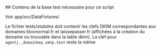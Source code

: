 
## Contenu de la base test nécessaire pour ce script

Voir app/src/DataFixtures/

Le fichier tests/stubdns doit contenir les clefs DKIM correspondantes aux domaines blocnormal.fr et laissepasser.fr (affichées à la création du domaine ou trouvable dans la table dkim). La clef pour `agentj._domainkey.smtp.test` reste la même
